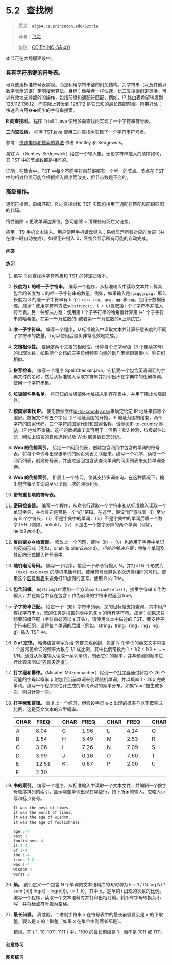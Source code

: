 # 5.2   查找树

> 原文：[`algs4.cs.princeton.edu/52trie`](https://algs4.cs.princeton.edu/52trie)
> 
> 译者：[飞龙](https://github.com/wizardforcel)
> 
> 协议：[CC BY-NC-SA 4.0](https://creativecommons.org/licenses/by-nc-sa/4.0/)


本节正在大规模建设中。

### 具有字符串键的符号表。

可以使用标准符号表实现。而是利用字符串键的附加结构。为字符串（以及其他以数字表示的键）定制搜索算法。目标：像哈希一样快速，比二叉搜索树更灵活。可以有效地支持额外的操作，包括前缀和通配符匹配，例如，IP 路由表希望转发到 128.112.136.12，而实际上转发到 128.112 是它已知的最长匹配前缀。附带好处：快速且占用��间少的字符串搜索。

**R 向查找树。** 程序 TrieST.java 使用多向查找树实现了一个字符串符号表。

**三向查找树。** 程序 TST.java 使用三向查找树实现了一个字符串符号表。

参考：[快速排序和搜索的算法](http://www.cs.princeton.edu/~rs/strings/paper.pdf) 作者 Bentley 和 Sedgewick。

*属性 A.*（Bentley-Sedgewick）给定一个输入集，无论字符串插入的顺序如何，其 TST 中的节点数都是相同的。

证明。在集合中，TST 中每个不同字符串前缀都有一个唯一的节点。节点在 TST 中的相对位置可能会根据插入顺序而改变，但节点数是不变的。

### 高级操作。

通配符搜索，前缀匹配。R 向查找树和 TST 实现包括用于通配符匹配和前缀匹配的代码。

惰性删除 = 更改单词边界位。急切删除 = 清理任何死亡父链接。

应用：T9 手机文本输入。用户使用手机键盘键入；系统显示所有对应的单词（并在唯一时自动完成）。如果用户键入 0，系统会显示所有可能的自动完成。

#### 问答

#### 练习

1.  编写 R 向查找树字符串集和 TST 的非递归版本。

1.  **长度为 L 的唯一子字符串。** 编写一个程序，从标准输入中读取文本并计算其包含的长度为 L 的唯一子字符串的数量。例如，如果输入是`cgcgggcgcg`，那么长度为 3 的唯一子字符串有 5 个：`cgc`、`cgg`、`gcg`、`ggc`和`ggg`。应用于数据压缩。*提示*：使用字符串方法`substring(i, i + L)`提取第 i 个子字符串并插入符号表。另一种解决方案：使用第 i 个子字符串的哈希值计算第 i+1 个子字符串的哈希值。在第一千万位数的π或者第一千万位数的π上测试它。

1.  **唯一子字符串。** 编写一个程序，从标准输入中读取文本并计算任意长度的不同子字符串的数量。（可以使用后缀树非常高效地完成。）

1.  **文档相似性。** 要确定两个文档的相似性，计算每个*三字母组*（3 个连续字母）的出现次数。如果两个文档的三字母组频率向量的欧几里德距离很小，则它们相似。

1.  **拼写检查。** 编写一个程序 SpellChecker.java，它接受一个包含英语词汇的字典文件的名称，然后从标准输入读取字符串并打印出不在字典中的任何单词。使用一个字符串集。

1.  **垃圾邮件黑名单。** 将已知的垃圾邮件地址插入到存在表中，并用于阻止垃圾邮件。

1.  **按国家查找 IP。** 使用数据文件[ip-to-country.csv](http://introcs.cs.princeton.edu/data/ip-to-country.csv)来确定给定 IP 地址来自哪个国家。数据文件有五个字段（IP 地址范围的开始，IP 地址范围的结束，两个字符的国家代码，三个字符的国家代码和国家名称。请参阅[IP-to-country 网站](http://ip-to-country.directi.com/)。IP 地址不重叠。这样的数据库工具可用于：信用卡欺诈检测，垃圾邮件过滤，网站上语言的自动选择以及 Web 服务器日志分析。

1.  **Web 的倒排索引。** 给定一个网页列表，创建包含网页中包含的单词的符号表。将每个单词与出现该单词的网页列表关联起来。编写一个程序，读取一个网页列表，创建符号表，并通过返回包含该查询单词的网页列表来支持单词查询。

1.  **Web 的倒排索引。** 扩展上一个练习，使其支持多词查询。在这种情况下，输出包含每个查询词至少出现一次的网页列表。

1.  **带有重复项的符号表。**

1.  **密码检查器。** 编写一个程序，从命令行读取一个字符串和从标准输入读取一个单词字典，并检查它是否是一个“好”密码。在这里，假设“好”意味着（i）至少有 8 个字符长，（ii）不是字典中的单词，（iii）不是字典中的单词后跟一个数字 0-9（例如，hello5），（iv）不是由一个数字分隔的两个单词（例如，hello2world）。

1.  **反向密��检查器。** 修改上一个问题，使得（ii）-（v）也适用于字典中单词的反向形式（例如，olleh 和 olleh2world）。*巧妙的解决方案*：将每个单词及其反向形式插入符号表中。

1.  **随机电话号码。** 编写一个程序，接受一个命令行输入 N，并打印 N 个形式为（xxx）xxx-xxxx 的随机电话号码。使用符号表避免多次选择相同的号码。使用这个[区号列表](http://introcs.cs.princeton.edu/data/phone.na.txt)来避免打印虚假的区号。使用 R 向 Trie。

1.  **包含前缀。** 向`StringSET`添加一个方法`containsPrefix()`，接受字符串 s 作为输入，并在集合中存在包含 s 作为前缀的字符串时返回 true。

1.  **子字符串匹配。** 给定一个（短）字符串列表，您的目标是支持查询，其中用户查找字符串 s，您的任务是报告列表中包含 s 的所有字符串。*提示*：如果您只想要前缀匹配（字符串必须以 s 开头），请使用文本中描述的 TST。要支持子字符串匹配，请将每个单词的后缀（例如，string，tring，ring，ing，ng，g）插入 TST 中。

1.  **Zipf 定律。** 哈佛语言学家乔治·齐普夫观察到，包含 N 个单词的英文文本中第 i 个最常见单词的频率大致与 1/i 成比例，其中比例常数为 1 + 1/2 + 1/3 + ... + 1/N。通过从标准输入读取一系列单词，制表它们的频率，并与预测的频率进行比较来测试[“齐普夫定律”](http://acm.uva.es/p/v101/10126.html)。

1.  **打字猴和幂律。**（Micahel Mitzenmacher）假设一个[打字猴](http://citeseer.nj.nec.com/553345.html)通过将每个 26 个可能的字母以概率 p 附加到当前单词来创建随机单词，并以概率 1 - 26p 完成单词。编写一个程序来估计生成的单词*长度*的频率分布。如果“abc”被生成多次，则只计算一次。

1.  **打字猴和幂律。** 重复上一个练习，但假设字母 a-z 出现的概率与以下概率成比例，这是英文文本的典型概率。

    | CHAR | FREQ |   | CHAR | FREQ |   | CHAR | FREQ |   | CHAR | FREQ |   | CHAR | FREQ |
    | --- | --- | --- | --- | --- | --- | --- | --- | --- | --- | --- | --- | --- | --- |
    | A | 8.04 |  | G | 1.96 |  | L | 4.14 |  | Q | 0.11 |  | V | 0.99 |
    | B | 1.54 |  | H | 5.49 |  | M | 2.53 |  | R | 6.12 |  | W | 1.92 |
    | C | 3.06 |  | I | 7.26 |  | N | 7.09 |  | S | 6.54 |  | X | 0.19 |
    | D | 3.99 |  | J | 0.16 |  | O | 7.60 |  | T | 9.25 |  | Y | 1.73 |
    | E | 12.51 |  | K | 0.67 |  | P | 2.00 |  | U | 2.71 |  | Z | 0.09 |
    | F | 2.30 |  |

1.  **书的索引。** 编写一个程序，从标准输入中读取一个文本文件，并编制一个按字母顺序排列的索引，显示哪些单词出现在哪些行，如下所示的输入。忽略大小写和标点符号。

    ```java
    It was the best of times,
    it was the worst of times,
    it was the age of wisdom,
    it was the age of foolishness,

    age 3-4
    best 1
    foolishness 4
    it 1-4
    of 1-4
    the 1-4
    times 1-2
    was 1-4
    wisdom 4
    worst 2

    ```

1.  **熵。** 我们定义一个包含 N 个单词的文本语料库的*相对熵*为 E = 1 / (N log N) * sum (p[i] log(k) - log(p[i]), i = 1..k)，其中 p_i 是单词 i 出现的次数的比例。编写一个程序，读取一个文本语料库并打印出相对熵。将所有字母转换为小写，并将标点符号视为空格。

1.  **最长前缀。** 真或假。二进制字符串 x 在符号表中的最长前缀要么是 x 的下取整，要么是 x 的上取整（如果 x 在集合中则两者都是）。

    错误。在 { 1, 10, 1011, 1111 } 中，1100 的最长前缀是 1，而不是 1011 或 1111。

#### 创意练习

#### 网页练习
